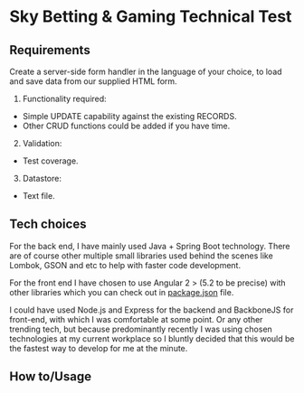 # Sky Betting & Gaming Technical Test

## Requirements

 Create a server-side form handler in the language of your choice, to load and save data from our supplied HTML form.

1. Functionality required:
  * Simple UPDATE capability against the existing RECORDS.
  * Other CRUD functions could be added if you have time.
2. Validation:
  * Test coverage.
3. Datastore:
  * Text file.

## Tech choices

For the back end, I have mainly used Java + Spring Boot technology. There are of course other multiple small libraries used behind the scenes like Lombok, GSON and etc to help with faster code development.

For the front end I have chosen to use Angular 2 > (5.2 to be precise) with other libraries which you can check out in [package.json](https://github.com/firebotQL/tech-test/blob/master/front-end/package.json)
 file.

I could have used Node.js and Express for the backend and BackboneJS for front-end, with which I was comfortable at some point. Or any other trending tech, but because predominantly recently I was using chosen technologies at my current workplace so I bluntly decided that this would be the fastest way to develop for me at the minute.

## How to/Usage
